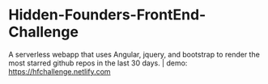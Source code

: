 # Hidden-Founders-FrontEnd-Challenge
A serverless webapp that uses Angular, jquery, and bootstrap to render the most starred github repos in the last 30 days. | demo: https://hfchallenge.netlify.com
